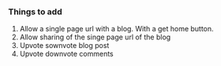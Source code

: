 ### Things to add

1. Allow a single page url with a blog. With a get home button.
2. Allow sharing of the singe page url of the blog
3. Upvote sownvote blog post
4. Upvote downvote comments